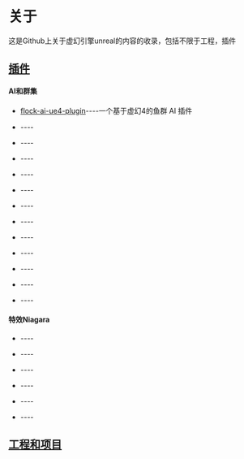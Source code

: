 # 关于
这是Github上关于虚幻引擎unreal的内容的收录，包括不限于工程，插件

## [插件](https://github.com/all-in-one-unreal/readme/blob/master/plugins.md)

#### AI和群集

* [flock-ai-ue4-plugin](https://github.com/all-in-one-unreal/flock-ai-ue4-plugin)----一个基于虚幻4的鱼群 AI 插件

* []()----

* []()----

* []()----

* []()----

* []()----

* []()----

* []()----

* []()----

* []()----

* []()----

* []()----

* []()----

#### 特效Niagara

* []()----

* []()----

* []()----

* []()----

* []()----

* []()----

## [工程和项目](https://github.com/all-in-one-unreal/readme/blob/master/projects.md)
